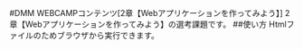 #DMM WEBCAMPコンテンツ[2章【Webアプリケーションを作ってみよう】]
2章【Webアプリケーションを作ってみよう】の選考課題です。
##使い方
Htmlファイルのためブラウザから実行できます。
